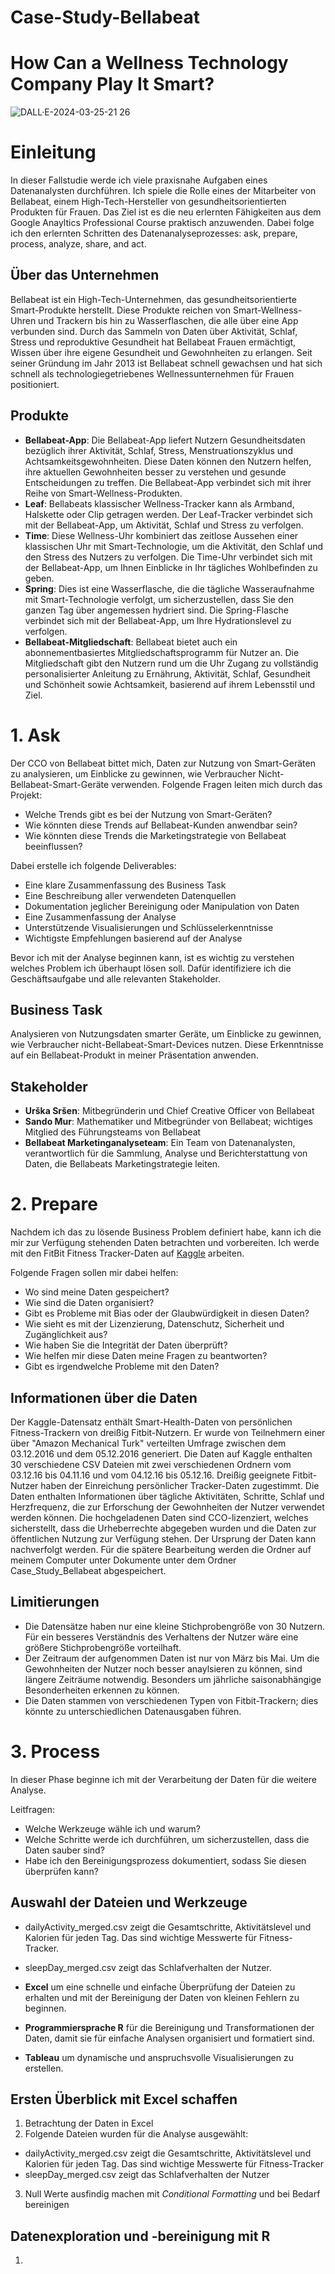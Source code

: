 # Case-Study-Bellabeat 
# How Can a Wellness Technology Company Play It Smart?
![DALL·E-2024-03-25-21 26](https://github.com/Blesch/Case-Study-Bellabeat/assets/164935736/c9ee7ffb-395a-4184-8a04-030db34ebbde)

# Einleitung
In dieser Fallstudie werde ich viele praxisnahe Aufgaben eines Datenanalysten durchführen. Ich spiele die Rolle eines der Mitarbeiter von Bellabeat, einem High-Tech-Hersteller von gesundheitsorientierten Produkten für Frauen. Das Ziel ist es die neu erlernten Fähigkeiten aus dem Google Anayltics Professional Course praktisch anzuwenden. Dabei folge ich den erlernten Schritten des Datenanalyseprozesses: ask, prepare, process, analyze, share, and act.

## Über das Unternehmen
Bellabeat ist ein High-Tech-Unternehmen, das gesundheitsorientierte Smart-Produkte herstellt. Diese Produkte reichen von Smart-Wellness-Uhren und Trackern bis hin zu Wasserflaschen, die alle über eine App verbunden sind. Durch das Sammeln von Daten über Aktivität, Schlaf, Stress und reproduktive Gesundheit hat Bellabeat Frauen ermächtigt, Wissen über ihre eigene Gesundheit und Gewohnheiten zu erlangen. Seit seiner Gründung im Jahr 2013 ist Bellabeat schnell gewachsen und hat sich schnell als technologiegetriebenes Wellnessunternehmen für Frauen positioniert.

## Produkte
- **Bellabeat-App**: Die Bellabeat-App liefert Nutzern Gesundheitsdaten bezüglich ihrer Aktivität, Schlaf, Stress, Menstruationszyklus und Achtsamkeitsgewohnheiten. Diese Daten können den Nutzern helfen, ihre aktuellen Gewohnheiten besser zu verstehen und gesunde Entscheidungen zu treffen. Die Bellabeat-App verbindet sich mit ihrer Reihe von Smart-Wellness-Produkten.
- **Leaf**: Bellabeats klassischer Wellness-Tracker kann als Armband, Halskette oder Clip getragen werden. Der Leaf-Tracker verbindet sich mit der Bellabeat-App, um Aktivität, Schlaf und Stress zu verfolgen.
- **Time**: Diese Wellness-Uhr kombiniert das zeitlose Aussehen einer klassischen Uhr mit Smart-Technologie, um die Aktivität, den Schlaf und den Stress des Nutzers zu verfolgen. Die Time-Uhr verbindet sich mit der Bellabeat-App, um Ihnen Einblicke in Ihr tägliches Wohlbefinden zu geben.
- **Spring**: Dies ist eine Wasserflasche, die die tägliche Wasseraufnahme mit Smart-Technologie verfolgt, um sicherzustellen, dass Sie den ganzen Tag über angemessen hydriert sind. Die Spring-Flasche verbindet sich mit der Bellabeat-App, um Ihre Hydrationslevel zu verfolgen.
- **Bellabeat-Mitgliedschaft**: Bellabeat bietet auch ein abonnementbasiertes Mitgliedschaftsprogramm für Nutzer an. Die Mitgliedschaft gibt den Nutzern rund um die Uhr Zugang zu vollständig personalisierter Anleitung zu Ernährung, Aktivität, Schlaf, Gesundheit und Schönheit sowie Achtsamkeit, basierend auf ihrem Lebensstil und Ziel.

# 1. Ask
Der CCO von Bellabeat bittet mich, Daten zur Nutzung von Smart-Geräten zu analysieren, um Einblicke zu gewinnen, wie Verbraucher Nicht-Bellabeat-Smart-Geräte verwenden. 
Folgende Fragen leiten mich durch das Projekt:

- Welche Trends gibt es bei der Nutzung von Smart-Geräten?
- Wie könnten diese Trends auf Bellabeat-Kunden anwendbar sein?
- Wie könnten diese Trends die Marketingstrategie von Bellabeat beeinflussen?

Dabei erstelle ich folgende Deliverables:

- Eine klare Zusammenfassung des Business Task
- Eine Beschreibung aller verwendeten Datenquellen
- Dokumentation jeglicher Bereinigung oder Manipulation von Daten
- Eine Zusammenfassung der Analyse
- Unterstützende Visualisierungen und Schlüsselerkenntnisse
- Wichtigste Empfehlungen basierend auf der Analyse

Bevor ich mit der Analyse beginnen kann, ist es wichtig zu verstehen welches Problem ich überhaupt lösen soll. Dafür identifiziere ich die Geschäftsaufgabe und alle relevanten Stakeholder.

## Business Task
Analysieren von Nutzungsdaten smarter Geräte, um Einblicke zu gewinnen, wie Verbraucher nicht-Bellabeat-Smart-Devices nutzen. Diese Erkenntnisse auf ein Bellabeat-Produkt in meiner Präsentation anwenden.

## Stakeholder
- **Urška Sršen**: Mitbegründerin und Chief Creative Officer von Bellabeat
- **Sando Mur**: Mathematiker und Mitbegründer von Bellabeat; wichtiges Mitglied des Führungsteams von Bellabeat
- **Bellabeat Marketinganalyseteam**: Ein Team von Datenanalysten, verantwortlich für die Sammlung, Analyse und Berichterstattung von Daten, die Bellabeats Marketingstrategie leiten.

# 2. Prepare
Nachdem ich das zu lösende Business Problem definiert habe, kann ich die mir zur Verfügung stehenden Daten betrachten und vorbereiten. 
Ich werde mit den FitBit Fitness Tracker-Daten auf [Kaggle](https://www.kaggle.com/datasets/arashnic/fitbit) arbeiten.

Folgende Fragen sollen mir dabei helfen:
- Wo sind meine Daten gespeichert?
- Wie sind die Daten organisiert?
- Gibt es Probleme mit Bias oder der Glaubwürdigkeit in diesen Daten?
- Wie sieht es mit der Lizenzierung, Datenschutz, Sicherheit und Zugänglichkeit aus?
- Wie haben Sie die Integrität der Daten überprüft?
- Wie helfen mir diese Daten meine Fragen zu beantworten?
- Gibt es irgendwelche Probleme mit den Daten?
  
## Informationen über die Daten
Der Kaggle-Datensatz enthält Smart-Health-Daten von persönlichen Fitness-Trackern von dreißig Fitbit-Nutzern. Er wurde von Teilnehmern einer über "Amazon Mechanical Turk" verteilten Umfrage zwischen dem 03.12.2016 und dem 05.12.2016 generiert. Die Daten auf Kaggle enthalten 30 verschiedene CSV Dateien mit zwei verschiedenen Ordnern vom 03.12.16 bis 04.11.16 und vom 04.12.16 bis 05.12.16. 
Dreißig geeignete Fitbit-Nutzer haben der Einreichung persönlicher Tracker-Daten zugestimmt. Die Daten enthalten Informationen über tägliche Aktivitäten, Schritte, Schlaf und Herzfrequenz, die zur Erforschung der Gewohnheiten der Nutzer verwendet werden können. Die hochgeladenen Daten sind CCO-lizenziert, welches sicherstellt, dass die Urheberrechte abgegeben wurden und die Daten zur öffentlichen Nutzung zur Verfügung stehen. Der Ursprung der Daten kann nachverfolgt werden.
Für die spätere Bearbeitung werden die Ordner auf meinem Computer unter Dokumente unter dem Ordner Case_Study_Bellabeat abgespeichert. 

## Limitierungen
- Die Datensätze haben nur eine kleine Stichprobengröße von 30 Nutzern. Für ein besseres Verständnis des Verhaltens der Nutzer wäre eine größere Stichprobengröße vorteilhaft.
- Der Zeitraum der aufgenommen Daten ist nur von März bis Mai. Um die Gewohnheiten der Nutzer noch besser anaylsieren zu können, sind längere Zeiträume notwendig. Besonders um jährliche saisonabhängige Besonderheiten erkennen zu können. 
- Die Daten stammen von verschiedenen Typen von Fitbit-Trackern; dies könnte zu unterschiedlichen Datenausgaben führen.

# 3. Process
In dieser Phase beginne ich mit der Verarbeitung der Daten für die weitere Analyse.

Leitfragen:
- Welche Werkzeuge wähle ich und warum?
- Welche Schritte werde ich durchführen, um sicherzustellen, dass die Daten sauber sind?
- Habe ich den Bereinigungsprozess dokumentiert, sodass Sie diesen überprüfen kann?

## Auswahl der Dateien und Werkzeuge
- dailyActivity_merged.csv zeigt die Gesamtschritte, Aktivitätslevel und Kalorien für jeden Tag. Das sind wichtige Messwerte für Fitness-Tracker.
- sleepDay_merged.csv zeigt das Schlafverhalten der Nutzer.

- **Excel** um eine schnelle und einfache Überprüfung der Dateien zu erhalten und mit der Bereinigung der Daten von kleinen Fehlern zu beginnen.
- **Programmiersprache R** für die Bereinigung und Transformationen der Daten, damit sie für einfache Analysen organisiert und formatiert sind.
- **Tableau** um dynamische und anspruchsvolle Visualisierungen zu erstellen.

## Ersten Überblick mit Excel schaffen
1. Betrachtung der Daten in Excel
2. Folgende Dateien wurden für die Analyse ausgewählt:
- dailyActivity_merged.csv zeigt die Gesamtschritte, Aktivitätslevel und Kalorien für jeden Tag. Das sind wichtige Messwerte für Fitness-Tracker
- sleepDay_merged.csv zeigt das Schlafverhalten der Nutzer
3. Null Werte ausfindig machen mit *Conditional Formatting* und bei Bedarf bereinigen

## Datenexploration und -bereinigung mit R
1. 










